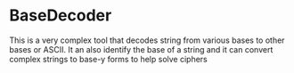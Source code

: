 # BaseDecoder
This is a very complex tool that decodes string from various bases to other bases or ASCII. It an also identify the base of a string and it can convert complex strings to base-y forms to help solve ciphers
